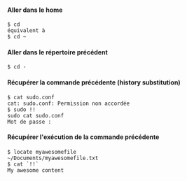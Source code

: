 
#### Aller dans le home
```shell
$ cd
équivalent à
$ cd ~
```

#### Aller dans le répertoire précédent
```shell
$ cd -
```

#### Récupérer la commande précédente (history substitution)
```shell
$ cat sudo.conf
cat: sudo.conf: Permission non accordée
$ sudo !!
sudo cat sudo.conf
Mot de passe :
```

#### Récupérer l'exécution de la commande précédente
```shell
$ locate myawesomefile
~/Documents/myawesomefile.txt
$ cat `!!`
My awesome content
```
